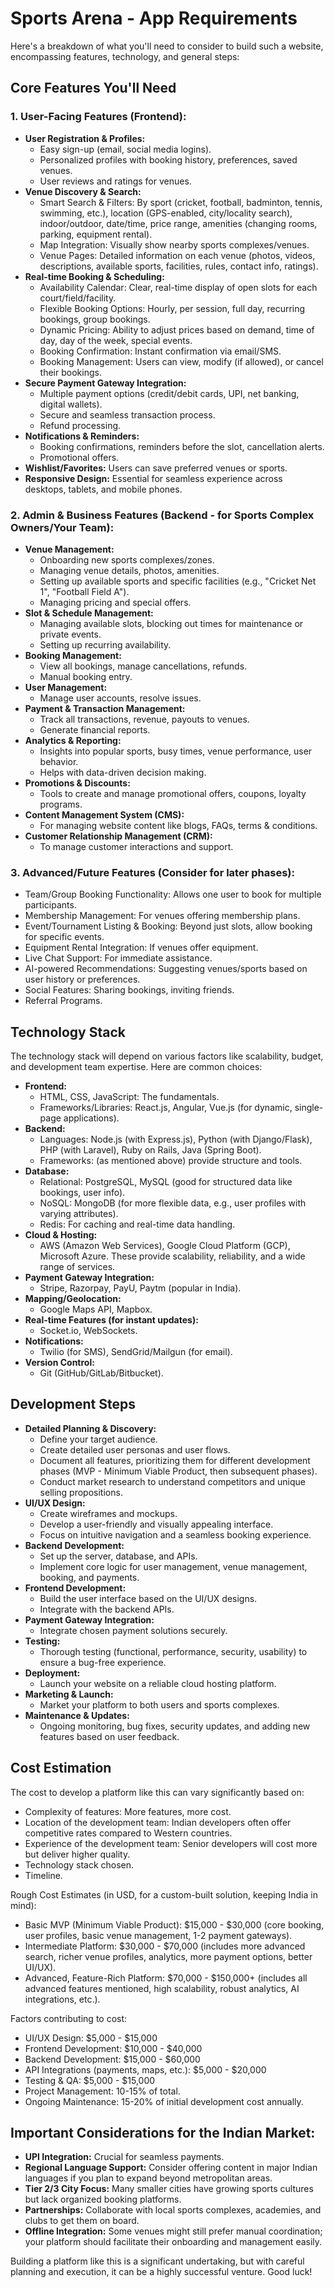 # Sports Arena - App Requirements

Here's a breakdown of what you'll need to consider to build such a website, encompassing features, technology, and general steps:

## Core Features You'll Need

### 1. User-Facing Features (Frontend):
 * **User Registration & Profiles:**
   * Easy sign-up (email, social media logins).
   * Personalized profiles with booking history, preferences, saved venues.
   * User reviews and ratings for venues.
 * **Venue Discovery & Search:**
   * Smart Search & Filters: By sport (cricket, football, badminton, tennis, swimming, etc.), location (GPS-enabled, city/locality search), indoor/outdoor, date/time, price range, amenities (changing rooms, parking, equipment rental).
   * Map Integration: Visually show nearby sports complexes/venues.
   * Venue Pages: Detailed information on each venue (photos, videos, descriptions, available sports, facilities, rules, contact info, ratings).
 * **Real-time Booking & Scheduling:**
   * Availability Calendar: Clear, real-time display of open slots for each court/field/facility.
   * Flexible Booking Options: Hourly, per session, full day, recurring bookings, group bookings.
   * Dynamic Pricing: Ability to adjust prices based on demand, time of day, day of the week, special events.
   * Booking Confirmation: Instant confirmation via email/SMS.
   * Booking Management: Users can view, modify (if allowed), or cancel their bookings.
 * **Secure Payment Gateway Integration:**
   * Multiple payment options (credit/debit cards, UPI, net banking, digital wallets).
   * Secure and seamless transaction process.
   * Refund processing.
 * **Notifications & Reminders:**
   * Booking confirmations, reminders before the slot, cancellation alerts.
   * Promotional offers.
 * **Wishlist/Favorites:** Users can save preferred venues or sports.
 * **Responsive Design:** Essential for seamless experience across desktops, tablets, and mobile phones.

### 2. Admin & Business Features (Backend - for Sports Complex Owners/Your Team):
 * **Venue Management:**
   * Onboarding new sports complexes/zones.
   * Managing venue details, photos, amenities.
   * Setting up available sports and specific facilities (e.g., "Cricket Net 1", "Football Field A").
   * Managing pricing and special offers.
 * **Slot & Schedule Management:**
   * Managing available slots, blocking out times for maintenance or private events.
   * Setting up recurring availability.
 * **Booking Management:**
   * View all bookings, manage cancellations, refunds.
   * Manual booking entry.
 * **User Management:**
   * Manage user accounts, resolve issues.
 * **Payment & Transaction Management:**
   * Track all transactions, revenue, payouts to venues.
   * Generate financial reports.
 * **Analytics & Reporting:**
   * Insights into popular sports, busy times, venue performance, user behavior.
   * Helps with data-driven decision making.
 * **Promotions & Discounts:**
   * Tools to create and manage promotional offers, coupons, loyalty programs.
 * **Content Management System (CMS):**
   * For managing website content like blogs, FAQs, terms & conditions.
 * **Customer Relationship Management (CRM):**
   * To manage customer interactions and support.

### 3. Advanced/Future Features (Consider for later phases):
 * Team/Group Booking Functionality: Allows one user to book for multiple participants.
 * Membership Management: For venues offering membership plans.
 * Event/Tournament Listing & Booking: Beyond just slots, allow booking for specific events.
 * Equipment Rental Integration: If venues offer equipment.
 * Live Chat Support: For immediate assistance.
 * AI-powered Recommendations: Suggesting venues/sports based on user history or preferences.
 * Social Features: Sharing bookings, inviting friends.
 * Referral Programs.

## Technology Stack
The technology stack will depend on various factors like scalability, budget, and development team expertise. Here are common choices:
 * **Frontend:**
   * HTML, CSS, JavaScript: The fundamentals.
   * Frameworks/Libraries: React.js, Angular, Vue.js (for dynamic, single-page applications).
 * **Backend:**
   * Languages: Node.js (with Express.js), Python (with Django/Flask), PHP (with Laravel), Ruby on Rails, Java (Spring Boot).
   * Frameworks: (as mentioned above) provide structure and tools.
 * **Database:**
   * Relational: PostgreSQL, MySQL (good for structured data like bookings, user info).
   * NoSQL: MongoDB (for more flexible data, e.g., user profiles with varying attributes).
   * Redis: For caching and real-time data handling.
 * **Cloud & Hosting:**
   * AWS (Amazon Web Services), Google Cloud Platform (GCP), Microsoft Azure. These provide scalability, reliability, and a wide range of services.
 * **Payment Gateway Integration:**
   * Stripe, Razorpay, PayU, Paytm (popular in India).
 * **Mapping/Geolocation:**
   * Google Maps API, Mapbox.
 * **Real-time Features (for instant updates):**
   * Socket.io, WebSockets.
 * **Notifications:**
   * Twilio (for SMS), SendGrid/Mailgun (for email).
 * **Version Control:**
   * Git (GitHub/GitLab/Bitbucket).

## Development Steps
 * **Detailed Planning & Discovery:**
   * Define your target audience.
   * Create detailed user personas and user flows.
   * Document all features, prioritizing them for different development phases (MVP - Minimum Viable Product, then subsequent phases).
   * Conduct market research to understand competitors and unique selling propositions.
 * **UI/UX Design:**
   * Create wireframes and mockups.
   * Develop a user-friendly and visually appealing interface.
   * Focus on intuitive navigation and a seamless booking experience.
 * **Backend Development:**
   * Set up the server, database, and APIs.
   * Implement core logic for user management, venue management, booking, and payments.
 * **Frontend Development:**
   * Build the user interface based on the UI/UX designs.
   * Integrate with the backend APIs.
 * **Payment Gateway Integration:**
   * Integrate chosen payment solutions securely.
 * **Testing:**
   * Thorough testing (functional, performance, security, usability) to ensure a bug-free experience.
 * **Deployment:**
   * Launch your website on a reliable cloud hosting platform.
 * **Marketing & Launch:**
   * Market your platform to both users and sports complexes.
 * **Maintenance & Updates:**
   * Ongoing monitoring, bug fixes, security updates, and adding new features based on user feedback.

## Cost Estimation
The cost to develop a platform like this can vary significantly based on:
 * Complexity of features: More features, more cost.
 * Location of the development team: Indian developers often offer competitive rates compared to Western countries.
 * Experience of the development team: Senior developers will cost more but deliver higher quality.
 * Technology stack chosen.
 * Timeline.

Rough Cost Estimates (in USD, for a custom-built solution, keeping India in mind):
 * Basic MVP (Minimum Viable Product): $15,000 - $30,000 (core booking, user profiles, basic venue management, 1-2 payment gateways).
 * Intermediate Platform: $30,000 - $70,000 (includes more advanced search, richer venue profiles, analytics, more payment options, better UI/UX).
 * Advanced, Feature-Rich Platform: $70,000 - $150,000+ (includes all advanced features mentioned, high scalability, robust analytics, AI integrations, etc.).

Factors contributing to cost:
 * UI/UX Design: $5,000 - $15,000
 * Frontend Development: $10,000 - $40,000
 * Backend Development: $15,000 - $60,000
 * API Integrations (payments, maps, etc.): $5,000 - $20,000
 * Testing & QA: $5,000 - $15,000
 * Project Management: 10-15% of total.
 * Ongoing Maintenance: 15-20% of initial development cost annually.

## Important Considerations for the Indian Market:
 * **UPI Integration:** Crucial for seamless payments.
 * **Regional Language Support:** Consider offering content in major Indian languages if you plan to expand beyond metropolitan areas.
 * **Tier 2/3 City Focus:** Many smaller cities have growing sports cultures but lack organized booking platforms.
 * **Partnerships:** Collaborate with local sports complexes, academies, and clubs to get them on board.
 * **Offline Integration:** Some venues might still prefer manual coordination; your platform should facilitate their onboarding and management easily.

Building a platform like this is a significant undertaking, but with careful planning and execution, it can be a highly successful venture. Good luck!

